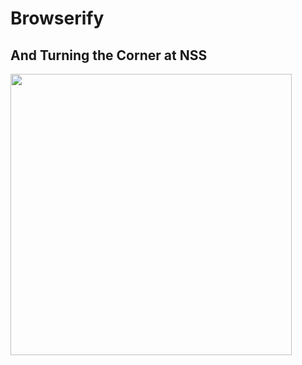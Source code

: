 # Browserify
## And Turning the Corner at NSS

<img src='https://upload.wikimedia.org/wikipedia/en/thumb/2/27/Browserify.svg/1214px-Browserify.svg.png' width='450px'>